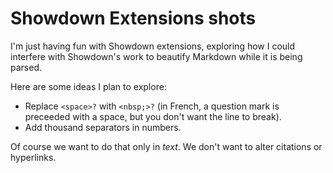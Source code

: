 # Showdown Extensions shots

I'm just having fun with Showdown extensions, exploring how I could interfere with Showdown's work to beautify Markdown while it is being parsed.

Here are some ideas I plan to explore:

- Replace `<space>?` with `<nbsp;>?` (in French, a question mark is preceeded with a space, but you don't want the line to break).
- Add thousand separators in numbers.

Of course we want to do that only in _text_. We don't want to alter citations or hyperlinks.
